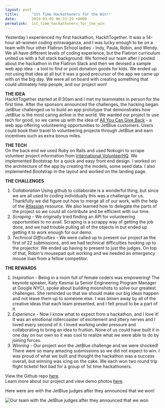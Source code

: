 ```yaml
---
layout: post
title:      "1st Time Hackathoners for the Win!"
date:       2019-03-05 06:33:29 +0000
permalink:  1st_time_hackathoners_for_the_win
---
```



Yesterday I experienced my first hackathon, HackItTogether. It was a 14-hour all-women coding extravaganza, and I was lucky enough to be on a team with four other Flatiron School ladies - Indy, Paula, Robin, and Wendy. We all have different levels of coding experience, but the Flatiron curriculum united us with a full stack background. We formed our team after I posted about the hackathon in the Flatiron Slack and then we devised a sample web app idea - a tool to find or post donation goods for kids. We ended up not using that idea at all but it was a good precursor of the app we came up with on the big day. We were all on board with creating something that could ultimately help people, and our project won! 

**THE IDEA** <br>
HackItTogether started at 8:30am and I met my teammates in person for the first time. After the sponsors announced the challenges, the hacking began. JetBlue challenged us to build an app prototype that demonstrates how JetBlue is the most caring airline in the world. We wanted our project to use tech for good, so we came up with the idea of [All You Can Give Back](https://devpost.com/software/all-you-can-give-back) - a web app offering volunteering opportunities to JetBlue customers. Users could book their travel to volunteering projects through JetBlue and earn incentives such as extra bonus miles. 

**THE TECH** <br>
On the back end we used Ruby on Rails and used Nokogiri to scrape volunteer project information from [International VolunteerHQ](https://www.volunteerhq.org/). We implemented Bootstrap for a quick and easy front end design. I worked on the architecture of the app by creating the models, some seed data. I also implemented Bootstrap in the layout and worked on the landing page. 

**THE CHALLENGES** <br>
1.  *Collaboration* Using github to collaborate is a wonderful thing, but since we are all used to coding individually this was a challenge for us. Thankfully we did figure out how to merge all of our work, with the help of the [Atlassian](https://www.atlassian.com/git/tutorials/syncing/git-pull) resource. We also learned how to delegate the parts of the project so we could all contribute and be efficient with our time. 
2.  *Scraping* - We originally tried finding an API for volunteering opportunities to no avail. Scraping is a scrappy way of getting the job done, and we had trouble pulling all of the objects in but ended up getting it to work enough for our demo. 
3.  *Technical Difficulties* - We were called up to present our project as the first of 22 submissions, and we had technical difficulties hooking up to the projector. We ended up having to present to just the judges. On top of that, Robin's mousepad quit working and we needed an emergency mouse loan from a fellow competitor. 

**THE REWARDS**
1. *Inspiration* - Being in a room full of female coders was empowering! The keynote speaker, Katy Kasmai (a Senior Engineering Program Manager at Google NYC), spoke about building moonshots to solve our greatest challenges. She reminded us that we should make our big ideas happen and not leave them up to someone else. I was blown away by all of the creative ideas that each team presented, and I felt proud to be a part of it. 
2. *Experience* - Now I know what to expect from a hackathon, and I love it! It was an emotional rollercoaster of excitement and jittery nerves and I loved every second of it. I loved working under pressure and collaborating to bring an idea to fruition. None of us could have built it in one day on our own so it was cool to realize what we were able to do by joining forces. 
3. *Winning* -  Our project won the JetBlue challenge and we were shocked! There were so many amazing submissions so we did not expect to win. I was proud of what we built and thought the hackathon was a success overall, but winning was icing on the cake. We each won two round trip flight tickets! Not bad for a group of 1st time hackathoners. 


View the Github repo [here](https://github.com/aellonk/hackittogether). <br>
Learn more about our project and view demo photos [here](https://devpost.com/software/all-you-can-give-back).

Here were are with the JetBlue judges after they announced that we won! 

![Our team with the JetBlue judges after they announced that we won](https://i.imgur.com/XQRPNvQl.jpg?1)

